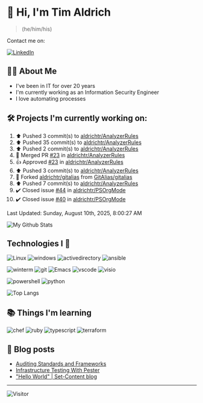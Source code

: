 # 👋 Hi, I'm Tim Aldrich

> (he/him/his)

Contact me on:

<a href="https://www.linkedin.com/in/timothy-r-aldrich/?lipi=urn%3Ali%3Apage%3Ad_flagship3_feed%3BMS0i193dS%2Fi6SvBKYxyEnQ%3D%3D">![LinkedIn](https://img.shields.io/badge/LinkedIn-0077B5?style=for-the-badge&logo=linkedin&logoColor=white)</a>



## 👩‍💻 About Me

- I've been in IT for over 20 years
- I'm currently working as an Information Security Engineer
- I love automating processes

## 🛠️ Projects I'm currently working on:


<!--RECENT_ACTIVITY:start-->
1. ⬆️ Pushed 3 commit(s) to [aldrichtr/AnalyzerRules](https://github.com/aldrichtr/AnalyzerRules)<br>
2. ⬆️ Pushed 35 commit(s) to [aldrichtr/AnalyzerRules](https://github.com/aldrichtr/AnalyzerRules)<br>
3. ⬆️ Pushed 2 commit(s) to [aldrichtr/AnalyzerRules](https://github.com/aldrichtr/AnalyzerRules)<br>
4. 🎉 Merged PR [#23](https://github.com/aldrichtr/AnalyzerRules/pull/23) in [aldrichtr/AnalyzerRules](https://github.com/aldrichtr/AnalyzerRules)<br>
5. 👍 Approved [#23](https://github.com/aldrichtr/AnalyzerRules/pull/23#pullrequestreview-3093590909) in [aldrichtr/AnalyzerRules](https://github.com/aldrichtr/AnalyzerRules)<br>
6. ⬆️ Pushed 3 commit(s) to [aldrichtr/AnalyzerRules](https://github.com/aldrichtr/AnalyzerRules)<br>
7. 🔱 Forked [aldrichtr/gitalias](https://github.com/aldrichtr/gitalias) from [GitAlias/gitalias](https://github.com/GitAlias/gitalias)<br>
8. ⬆️ Pushed 7 commit(s) to [aldrichtr/AnalyzerRules](https://github.com/aldrichtr/AnalyzerRules)<br>
9. ✔️ Closed issue [#44](https://github.com/aldrichtr/PSOrgMode/issues/44) in [aldrichtr/PSOrgMode](https://github.com/aldrichtr/PSOrgMode)<br>
10. ✔️ Closed issue [#40](https://github.com/aldrichtr/PSOrgMode/issues/40) in [aldrichtr/PSOrgMode](https://github.com/aldrichtr/PSOrgMode)<br>
<!--RECENT_ACTIVITY:end-->

<!--RECENT_ACTIVITY:last_update-->
Last Updated: Sunday, August 10th, 2025, 8:00:27 AM
<!--RECENT_ACTIVITY:last_update_end-->


<!--
  Configuration for the Github stats widget:
  https://github.com/anuraghazra/github-readme-stats
-->
![My Github Stats](https://github-readme-stats.vercel.app/api?username=aldrichtr&count_private=true&show=prs_merged,reviews&show_icons=true&theme=onedark)

## Technologies I 💖



<!--
  these urls are helpful in creating these:
  https://simpleicons.org/
  https://github.com/simple-icons/simple-icons/blob/develop/slugs.md
  https://shields.io/category/activity
-->

![Linux](https://img.shields.io/badge/linux-282C34?logo=linux&logoColor=white&style=plastic)
![windows](https://img.shields.io/badge/windows-282C34?logo=windows&style=plastic)
![activedirectory](https://img.shields.io/badge/activedirectory-282C34?logo=microsoft&style=plastic)
![ansible](https://img.shields.io/badge/ansible-282C34?logo=ansible&style=plastic)

![winterm](https://img.shields.io/badge/winterm-282C34?logo=windowsterminal&style=plastic)
![git](https://img.shields.io/badge/git-282C34?logo=git&logoColor=F05032&style=plastic)
![Emacs](https://img.shields.io/badge/gnuemacs-282C34?logo=gnuemacs&logoColor=blueviolet&style=plastic)
![vscode](https://img.shields.io/badge/vscode-282C34?logo=visualstudiocode&style=plastic)
![visio](https://img.shields.io/badge/visio-282C34?logo=microsoftvisio&style=plastic)

![powershell](https://img.shields.io/badge/powershell-282C34?logo=powershell&style=plastic)
![python](https://img.shields.io/badge/python-282C34?logo=python&style=282C34plastic)

![Top Langs](https://github-readme-stats.vercel.app/api/top-langs/?username=aldrichtr&layout=donut-vertical&theme=onedark)

## 📚 Things I'm learning

![chef](https://img.shields.io/badge/chef-282C34?logo=chef&style=plastic)
![ruby](https://img.shields.io/badge/ruby-282C34?logo=ruby&style=plastic)
![typescript](https://img.shields.io/badge/typescript-282C34?logo=typescript&style=plastic)
![terraform](https://img.shields.io/badge/terraform-282C34?logo=terraform&style=plastic)

## 📃 Blog posts

<!-- BLOG-POST-LIST:START -->
- [Auditing Standards and Frameworks](https://aldrichtr.github.io/posts/auditing-standards-and-frameworks/)
- [Infrastructure Testing With Pester](https://aldrichtr.github.io/posts/infrastructure-testing-with-pester/)
- [&quot;Hello World&quot; | Set-Content blog](https://aldrichtr.github.io/posts/my-first-post/)
<!-- BLOG-POST-LIST:END -->

---

![Visitor](https://visitor-badge.laobi.icu/badge?page_id=aldrichtr.aldrichtr)
